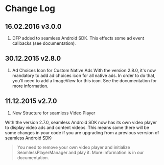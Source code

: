 Change Log
=========

16.02.2016 v3.0.0
-----
 1. DFP added to seamless Android SDK. This effects some ad event callbacks (see documentation).



30.12.2015 v2.8.0
-----
 1. Ad Choices Icon for Custom Native Ads
With the version 2.8.0, it's now mandatory to add ad choices icon for all native ads. In order to do that, you'll need to add a ImageView for this icon. See the documentation for more information.



11.12.2015 v2.7.0
-----
 1. New Structure for seamless Video Player


With the version 2.7.0, seamless Android SDK now has its own video player to display video ads and content videos. This means some there will be some changes in your code if you are upgrading from a previous verrsion of seamless Android SDK:  

> You need to remove your own video player and initialize SeamlessPlayerManager and play it. More information is in our documentation.
